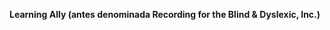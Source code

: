 **Learning Ally (antes denominada Recording for the Blind &amp; Dyslexic, Inc.)** 

<!--HONumber=Jul16_HO3-->


